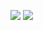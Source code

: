 <a href="https://brook-gander-784.notion.site/Kim-Seoyeon-8785ec2fbc514f89bdd0cec3d74cf3d8?pvs=74" target="_blank"><img src="https://img.shields.io/badge/notion-000000?style=for-the-badge&logo=notion&logoColor=white"/></a>
<a href="버튼을 눌렀을 때 이동할 링크" target="_blank"><img src="https://img.shields.io/badge/뱃지레이블-배경색?style=뱃지모양&logo=로고&logoColor=로고색상"/></a>

